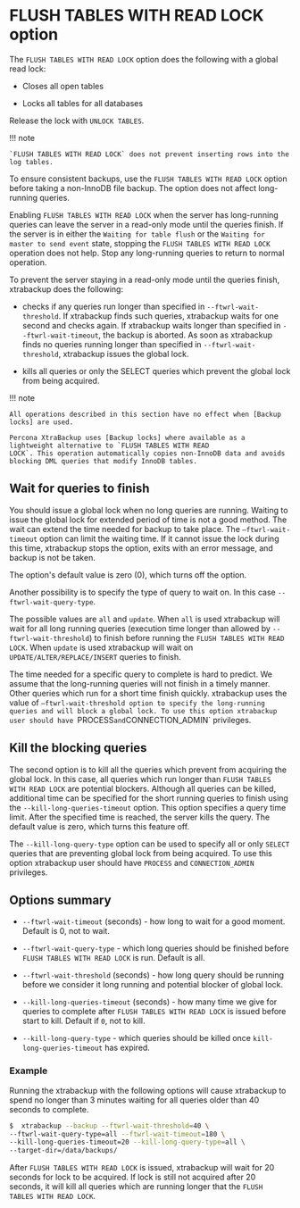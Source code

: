 
# FLUSH TABLES WITH READ LOCK option

The `FLUSH TABLES WITH READ LOCK` option does the following with a global read lock:

* Closes all open tables

* Locks all tables for all databases

Release the lock with `UNLOCK TABLES`.

!!! note
   
    `FLUSH TABLES WITH READ LOCK` does not prevent inserting rows into the log tables.

To ensure consistent backups, use the `FLUSH TABLES WITH READ LOCK` option before taking a non-InnoDB file backup. The option does not affect long-running queries.

Enabling `FLUSH TABLES WITH READ LOCK` when the server has long-running queries can leave the server in a read-only mode until the queries finish. If the server is in either the `Waiting for table flush` or the `Waiting for master to send event` state, stopping the `FLUSH TABLES WITH READ LOCK` operation does not help. Stop any long-running queries to return to normal operation.

To prevent the server staying in a read-only mode until the queries finish, xtrabackup does the following:

* checks if any queries run longer than specified in `--ftwrl-wait-threshold`. If xtrabackup finds such queries, xtrabackup waits for one second and checks again. If xtrabackup waits longer than specified in `--ftwrl-wait-timeout`, the backup is aborted. As soon as xtrabackup finds no queries running longer than specified in `--ftwrl-wait-threshold`, xtrabackup issues the global lock.

* kills all queries or only the SELECT queries which prevent the global lock from being acquired.

!!! note
   
    All operations described in this section have no effect when [Backup locks] are used.

    Percona XtraBackup uses [Backup locks] where available as a lightweight alternative to `FLUSH TABLES WITH READ
    LOCK`. This operation automatically copies non-InnoDB data and avoids blocking DML queries that modify InnoDB tables.

## Wait for queries to finish

You should issue a global lock when no long queries are running. Waiting to issue the global lock for extended period of time is not a good method. The wait can extend the time needed for
backup to take place. The `–ftwrl-wait-timeout` option can limit the
waiting time. If it cannot issue the lock during this
time, xtrabackup stops the option, exits with an error message, and backup is
not be taken.

The option's default value is zero (0), which turns off the option.

Another possibility is to specify the type of query to wait on. In this case
`--ftwrl-wait-query-type`.

The possible values are `all` and
`update`. When `all` is used xtrabackup will wait for all long running
queries (execution time longer than allowed by `--ftwrl-wait-threshold`)
to finish before running the `FLUSH TABLES WITH READ LOCK`. When `update` is
used xtrabackup will wait on `UPDATE/ALTER/REPLACE/INSERT` queries to
finish.

The time needed for a specific query to complete is hard to predict. We assume that the long-running queries will not finish in a timely manner. Other queries which run for a short time finish quickly. xtrabackup uses the value of
`–ftwrl-wait-threshold option to specify the long-running queries
and will block a global lock. To use this option
xtrabackup user should have `PROCESS` and `CONNECTION_ADMIN` privileges.

## Kill the blocking queries

The second option is to kill all the queries which prevent from acquiring the
global lock. In this case, all queries which run longer than `FLUSH TABLES WITH READ LOCK` are potential blockers. Although all queries can be killed,
additional time can be specified for the short running queries to finish using
the `--kill-long-queries-timeout` option. This option specifies a query time limit. After the specified time is reached, the server kills the query. The default value is zero, which turns this
feature off.

The `--kill-long-query-type` option can be used to specify all or only
`SELECT` queries that are preventing global lock from being acquired. To use this option xtrabackup user should have `PROCESS` and `CONNECTION_ADMIN` privileges.

## Options summary

* `--ftwrl-wait-timeout` (seconds) - how long to wait for a
good moment. Default is 0, not to wait.


* `--ftwrl-wait-query-type` - which long queries
should be finished before `FLUSH TABLES WITH READ LOCK` is run. Default is
all.

* `--ftwrl-wait-threshold` (seconds) - how long query
should be running before we consider it long running and potential blocker of
global lock.

* `--kill-long-queries-timeout` (seconds) - how many time
we give for queries to complete after `FLUSH TABLES WITH READ LOCK` is
issued before start to kill. Default if `0`, not to kill.

* `--kill-long-query-type` - which queries should be killed once `kill-long-queries-timeout` has expired.

### Example

Running the xtrabackup with the following options will cause xtrabackup
to spend no longer than 3 minutes waiting for all queries older than 40 seconds
to complete.

```{.bash data-prompt="$"}
$  xtrabackup --backup --ftwrl-wait-threshold=40 \
--ftwrl-wait-query-type=all --ftwrl-wait-timeout=180 \
--kill-long-queries-timeout=20 --kill-long-query-type=all \
--target-dir=/data/backups/
```

After `FLUSH TABLES WITH READ LOCK` is issued, xtrabackup will wait for 20
seconds for lock to be acquired. If lock is still not acquired after 20 seconds,
it will kill all queries which are running longer that the `FLUSH TABLES WITH READ LOCK`.

[backup locks]: https://docs.percona.com/percona-server/{{vers}}/backup-locks.html
[Backup locks]: https://docs.percona.com/percona-server/{{vers}}/backup-locks.html
